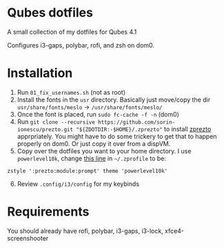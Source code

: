 # Qubes dotfiles
A small collection of my dotfiles for Qubes 4.1

Configures i3-gaps, polybar, rofi, and zsh on dom0.

# Installation
1. Run `01_fix_usernames.sh` (not as root)
2. Install the fonts in the `usr` directory. Basically just move/copy the dir `usr/share/fonts/meslo` -> `/usr/share/fonts/meslo/`
3. Once the font is placed, run `sudo fc-cache -f -n` (dom0)
4. Run `git clone --recursive https://github.com/sorin-ionescu/prezto.git "${ZDOTDIR:-$HOME}/.zprezto"` to install [zprezto](https://github.com/sorin-ionescu/prezto) apprpriately. You might have to do some trickery to get that to happen properly on dom0. Or just copy it over from a dispVM.
5. Copy over the dotfiles you want to your home directory. I use `powerlevel10k`, change [this line](https://github.com/sorin-ionescu/prezto/blob/master/runcoms/zpreztorc#L133) in `~/.zprofile` to be:

```
zstyle ':prezto:module:prompt' theme 'powerlevel10k'
```
6. Review `.config/i3/config` for my keybinds

# Requirements
You should already have rofi, polybar, i3-gaps, i3-lock, xfce4-screenshooter
